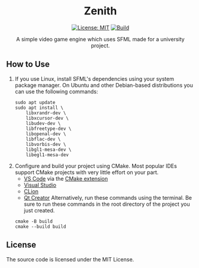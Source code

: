 <div align="center">

# Zenith

[![License: MIT](https://img.shields.io/badge/License-MIT-blue.svg)](https://github.com/Kosmit147/Zenith/blob/master/LICENSE.md)
[![Build](https://github.com/Kosmit147/Zenith/actions/workflows/ci.yml/badge.svg)](https://github.com/Kosmit147/Zenith/actions/workflows/ci.yml)

A simple video game engine which uses SFML made for a university project.

</div>

## How to Use

1. If you use Linux, install SFML's dependencies using your system package manager. On Ubuntu and other Debian-based distributions you can use the following commands:
    ```
    sudo apt update
    sudo apt install \
        libxrandr-dev \
        libxcursor-dev \
        libudev-dev \
        libfreetype-dev \
        libopenal-dev \
        libflac-dev \
        libvorbis-dev \
        libgl1-mesa-dev \
        libegl1-mesa-dev
    ```
2. Configure and build your project using CMake. Most popular IDEs support CMake projects with very little effort on your part.
    - [VS Code](https://code.visualstudio.com) via the [CMake extension](https://code.visualstudio.com/docs/cpp/cmake-linux)
    - [Visual Studio](https://docs.microsoft.com/en-us/cpp/build/cmake-projects-in-visual-studio?view=msvc-170)
    - [CLion](https://www.jetbrains.com/clion/features/cmake-support.html)
    - [Qt Creator](https://doc.qt.io/qtcreator/creator-project-cmake.html)
    Alternatively, run these commands using the terminal. Be sure to run these commands in the root directory of the project you just created.
    ```
    cmake -B build
    cmake --build build
    ```

## License

The source code is licensed under the MIT License.

